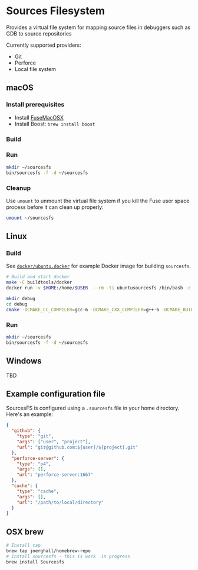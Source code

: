# Sources Filesystem

Provides a virtual file system for mapping source files in debuggers such as GDB to source repositories

Currently supported providers:

* Git
* Perforce
* Local file system

## macOS

### Install prerequisites

* Install [FuseMacOSX][fuse-macos]
* Install Boost: `brew install boost`

### Build

### Run

```bash
mkdir ~/sourcesfs
bin/sourcesfs -f -d ~/sourcesfs
```

### Cleanup

Use `umount` to unmount the virtual file system if you kill the Fuse user space process before it can clean up properly:

```bash
umount ~/sourcesfs
```

## Linux

### Build

See [`docker/ubuntu.docker`][docker-file] for example Docker image for building `sourcesfs`.

```bash
# Build and start docker
make -C buildtools/docker
docker run -v $HOME:/home/$USER  --rm -ti ubuntusourcesfs /bin/bash -c "useradd -u `id -u` -g 0 -M $USER && su - $USER"
```

```bash
mkdir debug
cd debug
cmake -DCMAKE_CC_COMPILER=gcc-6 -DCMAKE_CXX_COMPILER=g++-6 -DCMAKE_BUILD_TYPE=DEBUG -G "Unix Makefiles" ..
```

### Run

```bash
mkdir ~/sourcesfs
bin/sourcesfs -f -d ~/sourcesfs
```

## Windows

TBD

## Example configuration file

SourcesFS is configured using a `.sourcesfs` file in your home directory. Here's an example:

```json
{
  "github": {
    "type": "git",
    "args": ["user", "project"],
    "url": "git@github.com:${user}/${project}.git"
  },
  "perforce-server": {
    "type": "p4",
    "args": [],
    "url": "perforce-server:1667"
  },
  "cache": {
    "type": "cache",
    "args": [],
    "url": "/path/to/local/directory"
  }
}
```

## OSX brew

```bash
# Install tap
brew tap joerghall/homebrew-repo
# Install sourcesfs - this is work  in progress
brew install Sourcesfs
```

[docker-file]: buildtools/docker/ubuntu.docker
[fuse-macos]: https://osxfuse.github.io
